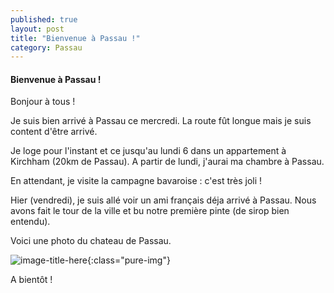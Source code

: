 ```yaml
---
published: true
layout: post
title: "Bienvenue à Passau !"
category: Passau
---
```

#### Bienvenue à Passau !

Bonjour à tous !

Je suis bien arrivé à Passau ce mercredi. La route fût longue mais
je suis content d'être arrivé.

Je loge pour l'instant et ce jusqu'au lundi 6 dans un appartement à
Kirchham (20km de Passau). A partir de lundi, j'aurai ma chambre à
Passau.

En attendant, je visite la campagne bavaroise : c'est très joli !

Hier (vendredi), je suis allé voir un ami français déja arrivé à Passau.
Nous avons fait le tour de la ville et bu notre première pinte (de
sirop bien entendu).

Voici une photo du chateau de Passau.

![image-title-here]({{site.url}}/img/chateau.jpg){:class="pure-img"}

A bientôt !
